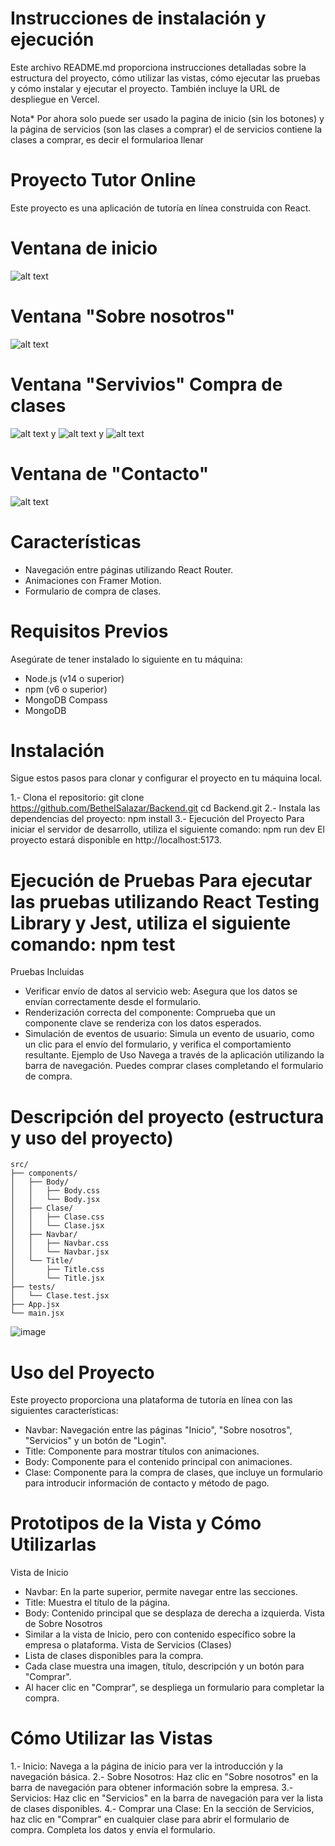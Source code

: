 # Instrucciones de instalación y ejecución

Este archivo README.md proporciona instrucciones detalladas sobre la estructura del proyecto, cómo utilizar las vistas, cómo ejecutar las pruebas y cómo instalar y ejecutar el proyecto. También incluye la URL de despliegue en Vercel.

Nota* Por ahora solo puede ser usado la pagina de inicio (sin los botones) y la página de servicios (son las clases a comprar) el de servicios contiene la clases a comprar, es decir el formularioa llenar

# Proyecto Tutor Online
Este proyecto es una aplicación de tutoría en línea construida con React.
# Ventana de inicio
![alt text](image-1.png)
# Ventana "Sobre nosotros"
![alt text](image-2.png)
# Ventana "Servivios" Compra de clases
![alt text](image-3.png)
y
![alt text](image-4.png)
y
![alt text](image-5.png)
# Ventana de "Contacto"
![alt text](image-6.png)


# Características
- Navegación entre páginas utilizando React Router.
- Animaciones con Framer Motion.
- Formulario de compra de clases.

# Requisitos Previos
Asegúrate de tener instalado lo siguiente en tu máquina:
- Node.js (v14 o superior)
- npm (v6 o superior)
- MongoDB Compass
- MongoDB

# Instalación
Sigue estos pasos para clonar y configurar el proyecto en tu máquina local.

1.- Clona el repositorio:
git clone https://github.com/BethelSalazar/Backend.git
cd Backend.git
2.- Instala las dependencias del proyecto: npm install
3.- Ejecución del Proyecto Para iniciar el servidor de desarrollo, utiliza el siguiente comando: npm run dev El proyecto estará disponible en http://localhost:5173.

# Ejecución de Pruebas Para ejecutar las pruebas utilizando React Testing Library y Jest, utiliza el siguiente comando: npm test
Pruebas Incluidas
- Verificar envío de datos al servicio web: Asegura que los datos se envían correctamente desde el formulario.
- Renderización correcta del componente: Comprueba que un componente clave se renderiza con los datos esperados.
- Simulación de eventos de usuario: Simula un evento de usuario, como un clic para el envío del formulario, y verifica el comportamiento resultante. Ejemplo de Uso Navega a través de la aplicación utilizando la barra de navegación. Puedes comprar clases completando el formulario de compra.

# Descripción del proyecto (estructura y uso del proyecto)
```
src/
├── components/
│   ├── Body/
│   │   ├── Body.css
│   │   └── Body.jsx
│   ├── Clase/
│   │   ├── Clase.css
│   │   └── Clase.jsx
│   ├── Navbar/
│   │   ├── Navbar.css
│   │   └── Navbar.jsx
│   └── Title/
│       ├── Title.css
│       └── Title.jsx
├── tests/
│   └── Clase.test.jsx
├── App.jsx
└── main.jsx
```
![image](https://github.com/BethelSalazar/Backend/assets/162261372/a8e68cff-5206-42fc-9bca-a62feabbffc5)

# Uso del Proyecto
Este proyecto proporciona una plataforma de tutoría en línea con las siguientes características:

- Navbar: Navegación entre las páginas "Inicio", "Sobre nosotros", "Servicios" y un botón de "Login".
- Title: Componente para mostrar títulos con animaciones.
- Body: Componente para el contenido principal con animaciones.
- Clase: Componente para la compra de clases, que incluye un formulario para introducir información de contacto y método de pago.

# Prototipos de la Vista y Cómo Utilizarlas 
Vista de Inicio 
- Navbar: En la parte superior, permite navegar entre las secciones. 
- Title: Muestra el título de la página. 
- Body: Contenido principal que se desplaza de derecha a izquierda. Vista de Sobre Nosotros 
- Similar a la vista de Inicio, pero con contenido específico sobre la empresa o plataforma. 
Vista de Servicios (Clases) 
- Lista de clases disponibles para la compra. 
- Cada clase muestra una imagen, título, descripción y un botón para "Comprar".
- Al hacer clic en "Comprar", se despliega un formulario para completar la compra.

# Cómo Utilizar las Vistas
1.- Inicio: Navega a la página de inicio para ver la introducción y la navegación básica. 
2.- Sobre Nosotros: Haz clic en "Sobre nosotros" en la barra de navegación para obtener información sobre la empresa. 
3.- Servicios: Haz clic en "Servicios" en la barra de navegación para ver la lista de clases disponibles. 
4.- Comprar una Clase: En la sección de Servicios, haz clic en "Comprar" en cualquier clase para abrir el formulario de compra. Completa los datos y envía el formulario.


